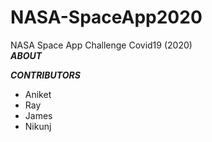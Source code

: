 # NASA-SpaceApp2020
NASA Space App Challenge Covid19 (2020)  
***ABOUT***



***CONTRIBUTORS***  
- Aniket  
- Ray    
- James  
- Nikunj  


